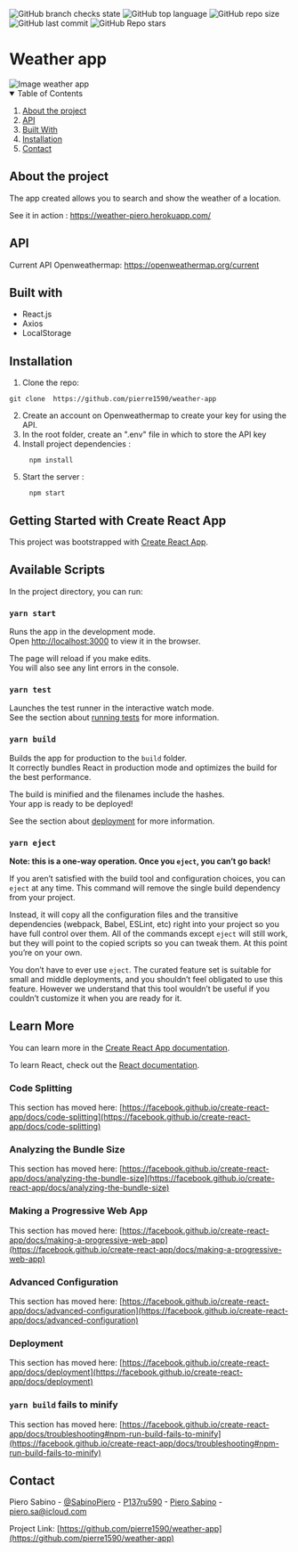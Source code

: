 ![GitHub branch checks state](https://img.shields.io/github/checks-status/pierre1590/weather-app/main?color=lime)
![GitHub top language](https://img.shields.io/github/languages/top/pierre1590/weather-app?color=yellow&style=plastic)
![GitHub repo size](https://img.shields.io/github/repo-size/pierre1590/weather-app?color=red&logoColor=yellow&style=plastic)
![GitHub last commit](https://img.shields.io/github/last-commit/pierre1590/weather-app)
![GitHub Repo stars](https://img.shields.io/github/stars/pierre1590/weather-app?color=blue&style=social)
# Weather app

<img src="https://i.ibb.co/c8zbCmm/App-weather.jpg" alt="Image weather app">






<details open="open">
  <summary>Table of Contents</summary>
  <ol>
    <li>
      <a href="#about-the-project">About the project</a>
    </li>
    <li><a href=#api>API</a></li>
    <li><a href="#built-with">Built With</a></li>
    <li><a href=#installation>Installation</a></li>
    <li><a href="#contact">Contact</a></li>
  </ol>
</details>

## About the project
The app created allows you to search and show the weather of a location.

See it in action : https://weather-piero.herokuapp.com/

## API 
Current API Openweathermap:
https://openweathermap.org/current

## Built with 
- React.js
- Axios
- LocalStorage

## Installation
1) Clone the repo: 
```
git clone  https://github.com/pierre1590/weather-app
```
2) Create an account on Openweathermap to create your key for using the API.
3) In the root folder, create an ".env" file in which to store the API key
4) Install project dependencies :
```
     npm install 
```
5) Start the server :
```
     npm start
```
## Getting Started with Create React App

This project was bootstrapped with [Create React App](https://github.com/facebook/create-react-app).

## Available Scripts

In the project directory, you can run:

### `yarn start`

Runs the app in the development mode.\
Open [http://localhost:3000](http://localhost:3000) to view it in the browser.

The page will reload if you make edits.\
You will also see any lint errors in the console.

### `yarn test`

Launches the test runner in the interactive watch mode.\
See the section about [running tests](https://facebook.github.io/create-react-app/docs/running-tests) for more information.

### `yarn build`

Builds the app for production to the `build` folder.\
It correctly bundles React in production mode and optimizes the build for the best performance.

The build is minified and the filenames include the hashes.\
Your app is ready to be deployed!

See the section about [deployment](https://facebook.github.io/create-react-app/docs/deployment) for more information.

### `yarn eject`

**Note: this is a one-way operation. Once you `eject`, you can’t go back!**

If you aren’t satisfied with the build tool and configuration choices, you can `eject` at any time. This command will remove the single build dependency from your project.

Instead, it will copy all the configuration files and the transitive dependencies (webpack, Babel, ESLint, etc) right into your project so you have full control over them. All of the commands except `eject` will still work, but they will point to the copied scripts so you can tweak them. At this point you’re on your own.

You don’t have to ever use `eject`. The curated feature set is suitable for small and middle deployments, and you shouldn’t feel obligated to use this feature. However we understand that this tool wouldn’t be useful if you couldn’t customize it when you are ready for it.

## Learn More

You can learn more in the [Create React App documentation](https://facebook.github.io/create-react-app/docs/getting-started).

To learn React, check out the [React documentation](https://reactjs.org/).

### Code Splitting

This section has moved here: [https://facebook.github.io/create-react-app/docs/code-splitting](https://facebook.github.io/create-react-app/docs/code-splitting)

### Analyzing the Bundle Size

This section has moved here: [https://facebook.github.io/create-react-app/docs/analyzing-the-bundle-size](https://facebook.github.io/create-react-app/docs/analyzing-the-bundle-size)

### Making a Progressive Web App

This section has moved here: [https://facebook.github.io/create-react-app/docs/making-a-progressive-web-app](https://facebook.github.io/create-react-app/docs/making-a-progressive-web-app)

### Advanced Configuration

This section has moved here: [https://facebook.github.io/create-react-app/docs/advanced-configuration](https://facebook.github.io/create-react-app/docs/advanced-configuration)

### Deployment

This section has moved here: [https://facebook.github.io/create-react-app/docs/deployment](https://facebook.github.io/create-react-app/docs/deployment)

### `yarn build` fails to minify

This section has moved here: [https://facebook.github.io/create-react-app/docs/troubleshooting#npm-run-build-fails-to-minify](https://facebook.github.io/create-react-app/docs/troubleshooting#npm-run-build-fails-to-minify)


## Contact

Piero Sabino - [@SabinoPiero](https://twitter.com/SabinoPiero) - [P137ru590](https://www.instagram.com/p137ru590/?hl=it) - [Piero Sabino](https://www.linkedin.com/in/piero-sabino-15a1b671/) - piero.sa@icloud.com

Project Link: [https://github.com/pierre1590/weather-app](https://github.com/pierre1590/weather-app)